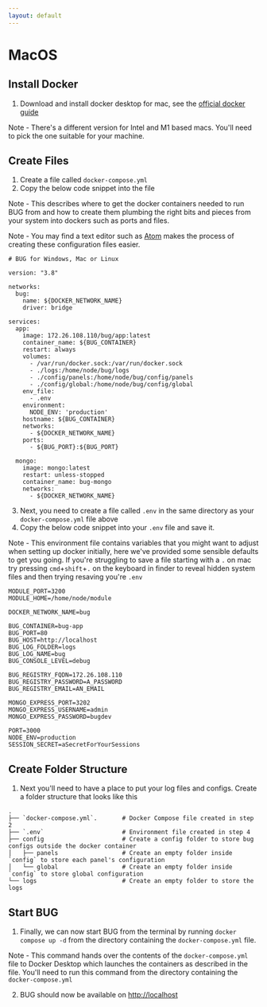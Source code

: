 ```yaml
---
layout: default
---
```


# MacOS

## Install Docker

1. Download and install docker desktop for mac, see the [official docker guide](https://docs.docker.com/desktop/mac/install/)

Note - There's a different version for Intel and M1 based macs. You'll need to pick the one suitable for your machine.

## Create Files

1. Create a file called `docker-compose.yml`
2. Copy the below code snippet into the file

Note - This describes where to get the docker containers needed to run BUG from and how to create them plumbing the right bits and pieces from your system into dockers such as ports and files.

Note - You may find a text editor such as [Atom](https://atom.io/) makes the process of creating these configuration files easier.

```
# BUG for Windows, Mac or Linux

version: "3.8"

networks:
  bug:
    name: ${DOCKER_NETWORK_NAME}
    driver: bridge

services:
  app:
    image: 172.26.108.110/bug/app:latest
    container_name: ${BUG_CONTAINER}
    restart: always
    volumes:
      - /var/run/docker.sock:/var/run/docker.sock
      - ./logs:/home/node/bug/logs
      - ./config/panels:/home/node/bug/config/panels
      - ./config/global:/home/node/bug/config/global
    env_file:
      - .env
    environment:
      NODE_ENV: 'production'
    hostname: ${BUG_CONTAINER}
    networks:
      - ${DOCKER_NETWORK_NAME}
    ports:
      - ${BUG_PORT}:${BUG_PORT}

  mongo:
    image: mongo:latest
    restart: unless-stopped
    container_name: bug-mongo
    networks:
      - ${DOCKER_NETWORK_NAME}
```

3. Next, you need to create a file called `.env` in the same directory as your `docker-compose.yml` file above
4. Copy the below code snippet into your `.env` file and save it.

Note - This environment file contains variables that you might want to adjust when setting up docker initially, here we've provided some sensible defaults to get you going. If you're struggling to save a file starting with a `.` on mac try pressing `cmd`+`shift`+`.` on the keyboard in finder to reveal hidden system files and then trying resaving you're `.env`

```
MODULE_PORT=3200
MODULE_HOME=/home/node/module

DOCKER_NETWORK_NAME=bug

BUG_CONTAINER=bug-app
BUG_PORT=80
BUG_HOST=http://localhost
BUG_LOG_FOLDER=logs
BUG_LOG_NAME=bug
BUG_CONSOLE_LEVEL=debug

BUG_REGISTRY_FQDN=172.26.108.110
BUG_REGISTRY_PASSWORD=A_PASSWORD
BUG_REGISTRY_EMAIL=AN_EMAIL

MONGO_EXPRESS_PORT=3202
MONGO_EXPRESS_USERNAME=admin
MONGO_EXPRESS_PASSWORD=bugdev

PORT=3000
NODE_ENV=production
SESSION_SECRET=aSecretForYourSessions
```

## Create Folder Structure

1. Next you'll need to have a place to put your log files and configs. Create a folder structure that looks like this

```
.
├── `docker-compose.yml`.       # Docker Compose file created in step 2
├── `.env`                      # Environment file created in step 4
├── config                      # Create a config folder to store bug configs outside the docker container
│   ├── panels                  # Create an empty folder inside `config` to store each panel's configuration
│   └── global                  # Create an empty folder inside `config` to store global configuration
└── logs                        # Create an empty folder to store the logs
```

## Start BUG

1. Finally, we can now start BUG from the terminal by running `docker compose up -d` from the directory containing the `docker-compose.yml` file.

Note - This command hands over the contents of the `docker-compose.yml` file to Docker Desktop which launches the containers as described in the file. You'll need to run this command from the directory containing the `docker-compose.yml`

2. BUG should now be available on [http://localhost](http://localhost)
